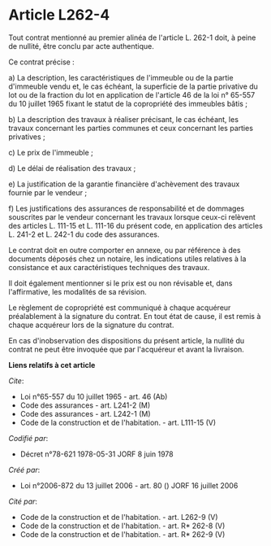 # Article L262-4

Tout contrat mentionné au premier alinéa de l'article L. 262-1 doit, à peine de nullité, être conclu par acte authentique. 

Ce contrat précise : 

a) La description, les caractéristiques de l'immeuble ou de la partie d'immeuble vendu et, le cas échéant, la superficie de
la partie privative du lot ou de la fraction du lot en application de l'article 46 de la loi n° 65-557 du 10 juillet 1965
fixant le statut de la copropriété des immeubles bâtis ; 

b) La description des travaux à réaliser précisant, le cas échéant, les travaux concernant les parties communes et ceux
concernant les parties privatives ; 

c) Le prix de l'immeuble ; 

d) Le délai de réalisation des travaux ; 

e) La justification de la garantie financière d'achèvement des travaux fournie par le vendeur ; 

f) Les justifications des assurances de responsabilité et de dommages souscrites par le vendeur concernant les travaux
lorsque ceux-ci relèvent des articles L. 111-15 et L. 111-16 du présent code, en application des articles L. 241-2 et L.
242-1 du code des assurances. 

Le contrat doit en outre comporter en annexe, ou par référence à des documents déposés chez un notaire, les indications
utiles relatives à la consistance et aux caractéristiques techniques des travaux. 

Il doit également mentionner si le prix est ou non révisable et, dans l'affirmative, les modalités de sa révision. 

Le règlement de copropriété est communiqué à chaque acquéreur préalablement à la signature du contrat. En tout état de cause,
il est remis à chaque acquéreur lors de la signature du contrat. 

En cas d'inobservation des dispositions du présent article, la nullité du contrat ne peut être invoquée que par l'acquéreur
et avant la livraison.

**Liens relatifs à cet article**

_Cite_:

  - Loi n°65-557 du 10 juillet 1965 - art. 46 (Ab)
  - Code des assurances - art. L241-2 (M)
  - Code des assurances - art. L242-1 (M)
  - Code de la construction et de l'habitation. - art. L111-15 (V)

_Codifié par_:

  - Décret n°78-621 1978-05-31 JORF 8 juin 1978

_Créé par_:

  - Loi n°2006-872 du 13 juillet 2006 - art. 80 () JORF 16 juillet 2006

_Cité par_:

  - Code de la construction et de l'habitation. - art. L262-9 (V)
  - Code de la construction et de l'habitation. - art. R* 262-8 (V)
  - Code de la construction et de l'habitation. - art. R* 262-9 (V)
